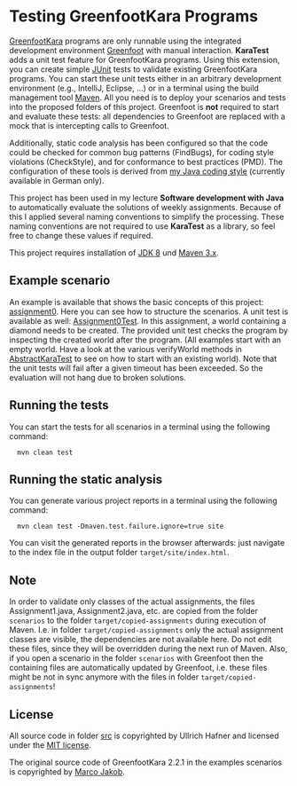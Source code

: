 Testing GreenfootKara Programs
==============================

[GreenfootKara](http://code.makery.ch/library/greenfoot-kara/) programs are only runnable using the integrated 
development environment [Greenfoot](www.greenfoot.org/) with manual interaction. **KaraTest** adds a unit test feature 
for GreenfootKara programs. Using this extension, you can create simple [JUnit](http://junit.org/) tests to validate
existing GreenfootKara programs. You can start these unit tests either in an arbitrary development environment 
(e.g., IntelliJ, Eclipse, ...) or in a terminal using the build management tool [Maven](http://maven.apache.org/). 
All you need is to deploy your scenarios and tests into the proposed folders of this project. 
Greenfoot is **not** required to start and evaluate these tests: all dependencies to Greenfoot are replaced with a 
mock that is intercepting calls to Greenfoot.

Additionally, static code analysis has been configured so that the code could be checked for common bug patterns 
(FindBugs), for coding style violations (CheckStyle), and for conformance to best practices (PMD). 
The configuration of these tools is derived from [my Java coding style](https://github.com/uhafner/codingstyle) 
(currently available in German only).

This project has been used in my lecture **Software development with Java** to automatically evaluate the solutions of 
weekly assignments. Because of this I applied several naming conventions to simplify the processing. These naming 
conventions are not required to use **KaraTest** as a library, so feel free to change these values if required.


This project requires installation of [JDK 8](http://www.java.com) und [Maven 3.x](http://maven.apache.org/).


 
## Example scenario
 
An example is available that shows the basic concepts of this project: [assignment0](../master/scenarios/assignment0). 
Here you can see how to structure the scenarios. A unit test is available as well:
[Assignment0Test](../master/src/test/java/Assignment0Test.java). 
In this assignment, a world containing a diamond needs to be created. The provided unit test checks the program
by inspecting the created world after the program. (All examples start with an empty world. Have a look at the various
verifyWorld methods in [AbstractKaraTest](../master/src/main/java/AbstractKaraTest.java) to see on how to start with 
an existing world). Note that the unit tests will fail after a given timeout has been exceeded. So the evaluation will 
not hang due to broken solutions. 
 
## Running the tests 

You can start the tests for all scenarios in a terminal using the following command:

```
  mvn clean test
```

## Running the static analysis

You can generate various project reports in a terminal using the following command:
 
```
  mvn clean test -Dmaven.test.failure.ignore=true site
```

You can visit the generated reports in the browser afterwards: just navigate to the index file in the output folder 
`target/site/index.html`. 

## Note

In order to validate only classes of the actual assignments, the files Assignment1.java, Assignment2.java, etc. 
are copied from the folder `scenarios` to the folder `target/copied-assignments` during execution of Maven. 
I.e. in folder `target/copied-assignments` only the actual assignment classes are visible, the dependencies 
are not available here. Do not edit these files, since they will be overridden during the next run of Maven. 
Also, if you open a scenario in the folder `scenarios` with Greenfoot then the containing files are automatically 
updated by Greenfoot, i.e. these files might be not in sync anymore with the files in 
folder `target/copied-assignments`!

## License

All source code in folder [src](../master/src/) is copyrighted by Ullrich Hafner and licensed under the 
[MIT license](http://opensource.org/licenses/MIT).

The original source code of GreenfootKara 2.2.1 in the examples scenarios is copyrighted by 
[Marco Jakob](http://code.makery.ch).
